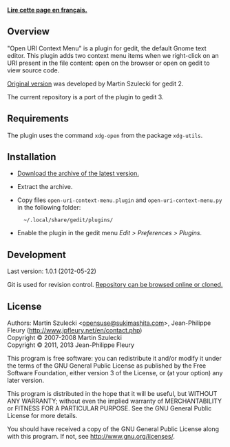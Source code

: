 <p lang="fr"><strong><a hreflang="fr" href="http://www.jpfleury.net/logiciels/open-uri-context-menu.php">Lire cette page en français.</a></strong></p>

## Overview

"Open URI Context Menu" is a plugin for gedit, the default Gnome text editor. This plugin adds two context menu items when we right-click on an URI present in the file content: open on the browser or open on gedit to view source code.

[Original version](http://wiki.sukimashita.com/GEdit_Plugins) was developed by Martin Szulecki for gedit 2.

The current repository is a port of the plugin to gedit 3.

## Requirements

The plugin uses the command `xdg-open` from the package `xdg-utils`.

## Installation

- [Download the archive of the latest version.](https://gitorious.org/projets-divers/open-uri-context-menu/archive/master.zip)

- Extract the archive.

- Copy files `open-uri-context-menu.plugin` and `open-uri-context-menu.py` in the following folder:

		~/.local/share/gedit/plugins/

- Enable the plugin in the gedit menu *Edit > Preferences > Plugins*.

## Development

Last version: 1.0.1 (2012-05-22)

Git is used for revision control. [Repository can be browsed online or cloned.](https://gitorious.org/projets-divers/open-uri-context-menu)

## License

Authors: Martin Szulecki <<opensuse@sukimashita.com>>, Jean-Philippe Fleury (<http://www.jpfleury.net/en/contact.php>)  
Copyright © 2007-2008 Martin Szulecki  
Copyright © 2011, 2013 Jean-Philippe Fleury

This program is free software: you can redistribute it and/or modify
it under the terms of the GNU General Public License as published by
the Free Software Foundation, either version 3 of the License, or
(at your option) any later version.

This program is distributed in the hope that it will be useful,
but WITHOUT ANY WARRANTY; without even the implied warranty of
MERCHANTABILITY or FITNESS FOR A PARTICULAR PURPOSE.  See the
GNU General Public License for more details.

You should have received a copy of the GNU General Public License
along with this program.  If not, see <http://www.gnu.org/licenses/>.

